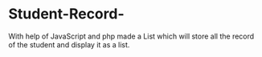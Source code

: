 # Student-Record-
With help of JavaScript and php made a List which will store all the record of the student and display it as a list.
